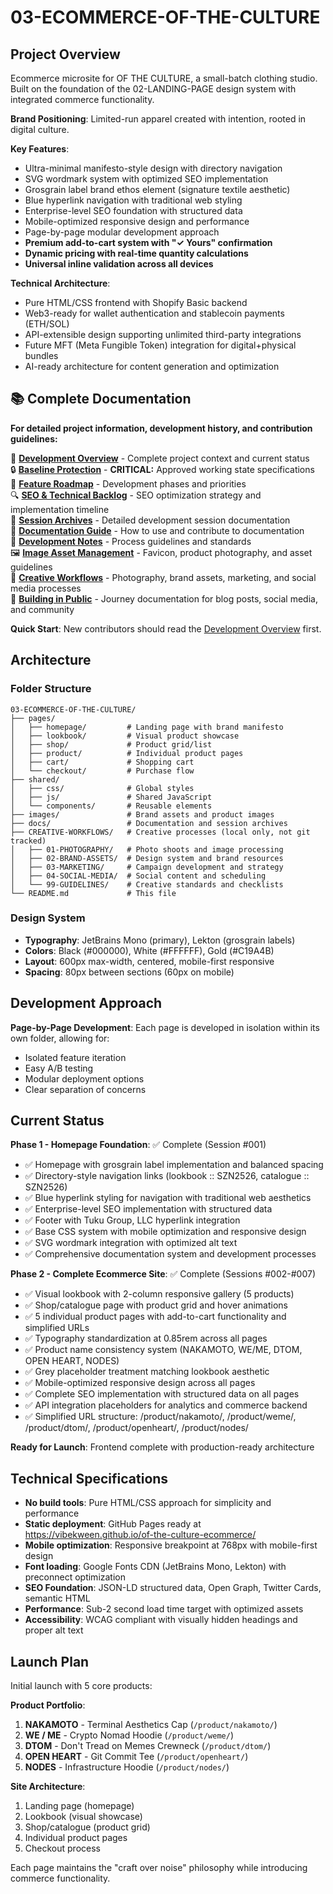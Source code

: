 # 03-ECOMMERCE-OF-THE-CULTURE

## Project Overview

Ecommerce microsite for OF THE CULTURE, a small-batch clothing studio. Built on the foundation of the 02-LANDING-PAGE design system with integrated commerce functionality.

**Brand Positioning**: Limited-run apparel created with intention, rooted in digital culture.

**Key Features**:
- Ultra-minimal manifesto-style design with directory navigation
- SVG wordmark system with optimized SEO implementation
- Grosgrain label brand ethos element (signature textile aesthetic)
- Blue hyperlink navigation with traditional web styling
- Enterprise-level SEO foundation with structured data
- Mobile-optimized responsive design and performance
- Page-by-page modular development approach
- **Premium add-to-cart system with "✓ Yours" confirmation**
- **Dynamic pricing with real-time quantity calculations**
- **Universal inline validation across all devices**

**Technical Architecture**:
- Pure HTML/CSS frontend with Shopify Basic backend
- Web3-ready for wallet authentication and stablecoin payments (ETH/SOL)
- API-extensible design supporting unlimited third-party integrations
- Future MFT (Meta Fungible Token) integration for digital+physical bundles
- AI-ready architecture for content generation and optimization

## 📚 Complete Documentation

**For detailed project information, development history, and contribution guidelines:**

📖 **[Development Overview](docs/DEVELOPMENT-OVERVIEW.md)** - Complete project context and current status  
🔒 **[Baseline Protection](docs/BASELINE-PROTECTION.md)** - **CRITICAL:** Approved working state specifications  
🎯 **[Feature Roadmap](docs/features/FEATURE-ROADMAP.md)** - Development phases and priorities  
🔍 **[SEO & Technical Backlog](docs/features/SEO-TECHNICAL-BACKLOG.md)** - SEO optimization strategy and implementation timeline  
📓 **[Session Archives](docs/sessions/)** - Detailed development session documentation  
📁 **[Documentation Guide](docs/README.md)** - How to use and contribute to documentation  
📝 **[Development Notes](docs/DEVELOPMENT-NOTES.md)** - Process guidelines and standards  
🖼️ **[Image Asset Management](images/README.md)** - Favicon, product photography, and asset guidelines  
🎨 **[Creative Workflows](CREATIVE-WORKFLOWS/README.md)** - Photography, brand assets, marketing, and social media processes  
🚀 **[Building in Public](docs/building-in-public/)** - Journey documentation for blog posts, social media, and community  

**Quick Start**: New contributors should read the [Development Overview](docs/DEVELOPMENT-OVERVIEW.md) first.

## Architecture

### Folder Structure
```
03-ECOMMERCE-OF-THE-CULTURE/
├── pages/
│   ├── homepage/         # Landing page with brand manifesto
│   ├── lookbook/         # Visual product showcase
│   ├── shop/             # Product grid/list
│   ├── product/          # Individual product pages
│   ├── cart/             # Shopping cart
│   └── checkout/         # Purchase flow
├── shared/
│   ├── css/              # Global styles
│   ├── js/               # Shared JavaScript
│   └── components/       # Reusable elements
├── images/               # Brand assets and product images
├── docs/                 # Documentation and session archives
├── CREATIVE-WORKFLOWS/   # Creative processes (local only, not git tracked)
│   ├── 01-PHOTOGRAPHY/   # Photo shoots and image processing
│   ├── 02-BRAND-ASSETS/  # Design system and brand resources
│   ├── 03-MARKETING/     # Campaign development and strategy
│   ├── 04-SOCIAL-MEDIA/  # Social content and scheduling
│   └── 99-GUIDELINES/    # Creative standards and checklists
└── README.md             # This file
```

### Design System
- **Typography**: JetBrains Mono (primary), Lekton (grosgrain labels)
- **Colors**: Black (#000000), White (#FFFFFF), Gold (#C19A4B)
- **Layout**: 600px max-width, centered, mobile-first responsive
- **Spacing**: 80px between sections (60px on mobile)

## Development Approach

**Page-by-Page Development**: Each page is developed in isolation within its own folder, allowing for:
- Isolated feature iteration
- Easy A/B testing
- Modular deployment options
- Clear separation of concerns

## Current Status

**Phase 1 - Homepage Foundation**: ✅ Complete (Session #001)
- ✅ Homepage with grosgrain label implementation and balanced spacing
- ✅ Directory-style navigation links (lookbook :: SZN2526, catalogue :: SZN2526)
- ✅ Blue hyperlink styling for navigation with traditional web aesthetics
- ✅ Enterprise-level SEO implementation with structured data
- ✅ Footer with Tuku Group, LLC hyperlink integration
- ✅ Base CSS system with mobile optimization and responsive design
- ✅ SVG wordmark integration with optimized alt text
- ✅ Comprehensive documentation system and development processes

**Phase 2 - Complete Ecommerce Site**: ✅ Complete (Sessions #002-#007)
- ✅ Visual lookbook with 2-column responsive gallery (5 products)
- ✅ Shop/catalogue page with product grid and hover animations
- ✅ 5 individual product pages with add-to-cart functionality and simplified URLs
- ✅ Typography standardization at 0.85rem across all pages
- ✅ Product name consistency system (NAKAMOTO, WE/ME, DTOM, OPEN HEART, NODES)
- ✅ Grey placeholder treatment matching lookbook aesthetic
- ✅ Mobile-optimized responsive design across all pages
- ✅ Complete SEO implementation with structured data on all pages
- ✅ API integration placeholders for analytics and commerce backend
- ✅ Simplified URL structure: /product/nakamoto/, /product/weme/, /product/dtom/, /product/openheart/, /product/nodes/

**Ready for Launch**: Frontend complete with production-ready architecture

## Technical Specifications

- **No build tools**: Pure HTML/CSS approach for simplicity and performance
- **Static deployment**: GitHub Pages ready at https://vibekween.github.io/of-the-culture-ecommerce/
- **Mobile optimization**: Responsive breakpoint at 768px with mobile-first design
- **Font loading**: Google Fonts CDN (JetBrains Mono, Lekton) with preconnect optimization
- **SEO Foundation**: JSON-LD structured data, Open Graph, Twitter Cards, semantic HTML
- **Performance**: Sub-2 second load time target with optimized assets
- **Accessibility**: WCAG compliant with visually hidden headings and proper alt text

## Launch Plan

Initial launch with 5 core products:

**Product Portfolio**:
1. **NAKAMOTO** - Terminal Aesthetics Cap (`/product/nakamoto/`)
2. **WE / ME** - Crypto Nomad Hoodie (`/product/weme/`)
3. **DTOM** - Don't Tread on Memes Crewneck (`/product/dtom/`)
4. **OPEN HEART** - Git Commit Tee (`/product/openheart/`)
5. **NODES** - Infrastructure Hoodie (`/product/nodes/`)

**Site Architecture**:
1. Landing page (homepage)
2. Lookbook (visual showcase)
3. Shop/catalogue (product grid)
4. Individual product pages
5. Checkout process

Each page maintains the "craft over noise" philosophy while introducing commerce functionality.